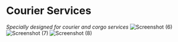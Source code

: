 # Courier Services
*Specially designed for courier and corgo services*
![Screenshot (6)](https://user-images.githubusercontent.com/89567944/130974893-48049ed3-e1d5-4a9c-b1cb-cd5786660ac8.png)
![Screenshot (7)](https://user-images.githubusercontent.com/89567944/130974939-f8e8852f-90b6-4395-8f00-994b9a9efc07.png)
![Screenshot (8)](https://user-images.githubusercontent.com/89567944/130974987-da4991b4-a65e-4555-a8ba-bd86ca5fb518.png)
